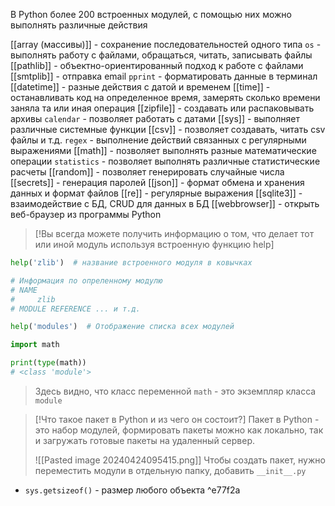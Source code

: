В Python более 200 встроенных модулей, с помощью них можно выполнять различные действия

[[array (массивы)]] - сохранение последовательностей одного типа
`os` - выполнять работу с файлами, обращаться, читать, записывать файлы
[[pathlib]] - объектно-ориентированный подход к работе с файлами 
[[smtplib]] - отправка email
`pprint` - форматировать данные в терминал
[[datetime]] - разные действия с датой и временем
[[time]] - останавливать код на определенное время, замерять сколько времени заняла та или иная операция
[[zipfile]] - создавать или распаковывать архивы
`calendar` - позволяет работать с датами
[[sys]] - выполняет различные системные функции
[[csv]] - позволяет создавать, читать csv файлы и т.д. 
`regex` - выполнение действий связанных с регулярными выражениями
[[math]] - позволяет выполнять разные математические операции
`statistics` - позволяет выполнять различные статистические расчеты
[[random]] - позволяет генерировать случайные числа
[[secrets]] - генерация паролей
[[json]] - формат обмена и хранения данных и формат файлов
[[re]] - регулярные выражения
[[sqlite3]] - взаимодействие с БД, CRUD для данных в БД
[[webbrowser]] - открыть веб-браузер из программы Python

>[!Вы всегда можете получить информацию о том, что делает тот или иной модуль используя встроенную функцию help]

```Python
help('zlib')  # название встроенного модуля в ковычках

# Информация по опреленному модулю
# NAME 
#     zlib 
# MODULE REFERENCE ... и т.д.

help('modules')  # Отображение списка всех модулей
```

```Python
import math

print(type(math))
# <class 'module'>
```
> Здесь видно, что класс переменной `math` - это экземпляр класса `module`


>[!Что такое пакет в Python и из чего он состоит?]
>Пакет в Python - это набор модулей, формировать пакеты можно как локально, так и загружать готовые пакеты на удаленный сервер.
>
>![[Pasted image 20240424095415.png]]
>Чтобы создать пакет, нужно переместить модули в отдельную папку, добавить `__init__.py`

* `sys.getsizeof()` - размер любого объекта ^e77f2a